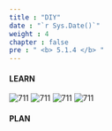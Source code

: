 ```yaml
---
title : "DIY"
date : "`r Sys.Date()`"
weight : 4
chapter : false
pre : " <b> 5.1.4 </b> "
---
```


#### LEARN

![711][1] ![711][2] ![711][3] ![711][4]

#### PLAN



[1]:  /aws-ws/images/5-cloudquest/5.1-compute/1.png?featherlight=false&width=90pc
[2]:  /aws-ws/images/5-cloudquest/5.1-compute/2.png?featherlight=false&width=50pc
[3]:  /aws-ws/images/5-cloudquest/5.1-compute/3.png?featherlight=false&width=50pc
[4]:  /aws-ws/images/5-cloudquest/5.1-compute/4.png?featherlight=false&width=90pc
[2]:  /aws-ws/images/5-cloudquest/5.1-compute/2.png?featherlight=false&width=50pc
[2]:  /aws-ws/images/5-cloudquest/5.1-compute/2.png?featherlight=false&width=50pc
[2]:  /aws-ws/images/5-cloudquest/5.1-compute/2.png?featherlight=false&width=50pc
[2]:  /aws-ws/images/5-cloudquest/5.1-compute/2.png?featherlight=false&width=50pc
[2]:  /aws-ws/images/5-cloudquest/5.1-compute/2.png?featherlight=false&width=50pc
[2]:  /aws-ws/images/5-cloudquest/5.1-compute/2.png?featherlight=false&width=50pc
[2]:  /aws-ws/images/5-cloudquest/5.1-compute/2.png?featherlight=false&width=50pc
[2]:  /aws-ws/images/5-cloudquest/5.1-compute/2.png?featherlight=false&width=50pc